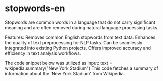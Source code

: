# stopwords-en
Stopwords are common words in a language that do not carry significant meaning and are often removed during natural language processing tasks.

Features:
Removes common English stopwords from text data.
Enhances the quality of text preprocessing for NLP tasks.
Can be seamlessly integrated into existing Python projects.
Offers improved accuracy and efficiency in text analysis workflows.

The code snippet below was utilized as input:
text = wikipedia.summary("New York Stadium")
This code fetches a summary of information about the 'New York Stadium' from Wikipedia.

